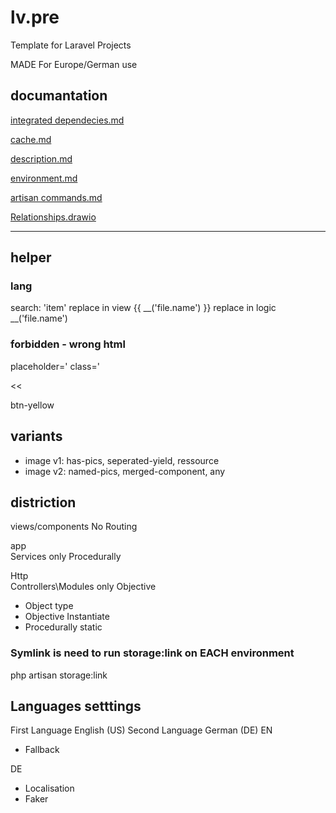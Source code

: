 # lv.pre

Template for Laravel Projects

MADE For Europe/German use

## documantation

[integrated dependecies.md](doc/integrated.md)

[cache.md](doc/cache.md)

[description.md](doc/desc.md)

[environment.md](doc/environment.md)

[artisan commands.md](doc/artisans.md)

[Relationships.drawio](doc/Relationship_Modell.drawio)

---

## helper

### lang

search:
'item'
replace in view
{{ __('file.name') }}
replace in logic
__('file.name')

### forbidden - wrong html

placeholder='
class='

>>

<<

btn-yellow

## variants

- image v1: has-pics, seperated-yield, ressource
- image v2: named-pics, merged-component, any

## distriction

views/components No Routing

app\
Services only Procedurally

Http\
Controllers\Modules only Objective

- Object type
- Objective Instantiate
- Procedurally static

### Symlink is need to run storage:link on EACH environment

php artisan storage:link

## Languages setttings

First Language English (US)
Second Language German (DE)
EN

- Fallback

DE

- Localisation
- Faker
